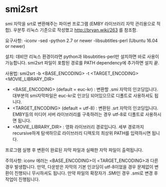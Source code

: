 # smi2srt
smi 자막을 srt로 변환해주는 파이썬 프로그램 (EMBY 라이브러리 자막 관리용으로 적합).
우분투 리눅스 기준으로 작성했고 http://bryan.wiki/263 를 참조함.

요구사항:
-iconv
-sed
-python 2.7 or newer
-libsubtitles-perl (Ubuntu 16.04 or newer)

설치:
데비안 리눅스 환경이라면 python과 libsubtitles-perl만 설치하면 바로 사용이 가능합니다.
smi2srt 파일이 포함된 경로를 PATH dependency에 추가하면 설치 끝.

사용법:
smi2srt -b <BASE_ENCODING> -t <TARGET_ENCODING> <MOVIE_LIBRARY_DIR>

- <BASE_ENCODING> (default = euc-kr) : 변환할 .smi 자막의 인코딩입니다. 대부분의 smi자막파일은 euc-kr로 인코딩 되어있으므로 디폴트로 사용하셔도 됩니다.
- <TARGET_ENCODING> (default = utf-8) : 변환된 .srt 자막의 인코딩입니다. EMBY등의 미디어 서버 라이브러리를 구축하려는 경우 utf-8로 디폴트로 사용하시면 됩니다.
- <MOVIE_LIBRARY_DIR> : 영화 라이브러리 경로입니다. 세부 경로까지 recursive하게 탐색하므로 라이브러리 디렉토의 최상위 PATH를 입력하시면 됩니다.

프로그램 실행 후 변환이 완료된 자막 파일과 실패한 자막 파일이 출력됩니다.


주의사항:
iconv 에러는 <BASE_ENCODING>이 <TARGET_ENCODING>과 다른 경우 발생합니다. 만약, 다운받은 자막의 기본 인코딩이 utf-8이었을 경우 문제없이 변환이 진행되니 무시하셔도 됩니다.
만약 파일의 확장자가 .SMI인 경우 .smi로 변경 후 작업이 진행됩니다.
